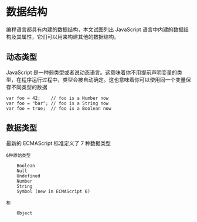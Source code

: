 # 数据结构

编程语言都具有内建的数据结构，本文试图列出 JavaScript 语言中内建的数据结构及其属性，它们可以用来构建其他的数据结构。

## 动态类型

JavaScript 是一种弱类型或者说动态语言。这意味着你不用提前声明变量的类型，在程序运行过程中，类型会被自动确定。这也意味着你可以使用同一个变量保存不同类型的数据

    var foo = 42;    // foo is a Number now
    var foo = "bar"; // foo is a String now
    var foo = true;  // foo is a Boolean now

## 数据类型

最新的 ECMAScript 标准定义了 7 种数据类型

    6种原始类型
    
        Boolean
        Null
        Undefined
        Number
        String
        Symbol (new in ECMAScript 6)
        
    和 
    
        Object